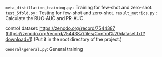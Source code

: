 `meta_distillation_training.py` : Training for few-shot and zero-shot.
`test_5fold.py` : Testing for few-shot and zero-shot.
`result_metrics.py` : Calculate the RUC-AUC and PR-AUC.

control dataset: https://zenodo.org/record/7544387  (https://zenodo.org/record/7544387/files/Control%20dataset.txt?download=1) (Put it in the root directory of the project.)

`General\general.py`: General training
